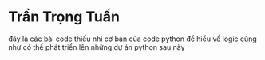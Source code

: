 # Trần Trọng Tuấn
đây là các bài code thiếu nhi cơ bản của code python để hiểu về logic cũng như có thể phát triển lên những dự án python sau này

